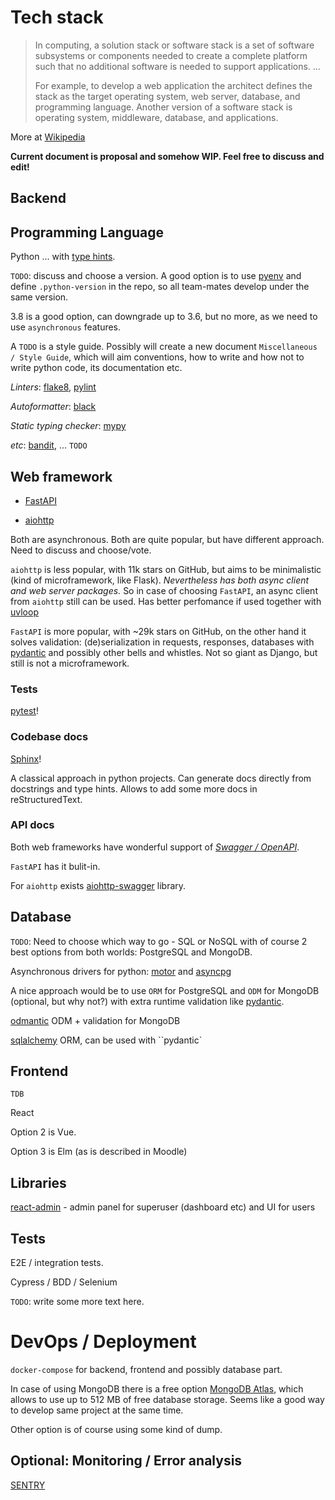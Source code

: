 # Tech stack

> In computing, a solution stack or software stack is a set of software subsystems or components needed to create a complete platform such that no additional software is needed to support applications. ...
>
> For example, to develop a web application the architect defines the stack as the target operating system, web server, database, and programming language. Another version of a software stack is operating system, middleware, database, and applications.

More at [Wikipedia](https://en.wikipedia.org/wiki/Solution_stack)

**Current document is proposal and somehow WIP. Feel free to discuss and edit!**

## Backend

## Programming Language

Python ... with [type hints](https://docs.python.org/3/library/typing.html).

`TODO`: discuss and choose a version. A good option is to use [pyenv](https://github.com/pyenv/pyenv)
and define `.python-version` in the repo, so all team-mates develop under the same version.

3.8 is a good option, can downgrade up to 3.6, but no more, as we need to use `asynchronous` features.

A `TODO` is a style guide. Possibly will create a new document `Miscellaneous / Style Guide`, which will aim conventions,
how to write and how not to write python code, its documentation etc.

*Linters*: [flake8](https://github.com/PyCQA/flake8), [pylint](https://github.com/PyCQA/pylint)

*Autoformatter*: [black](https://github.com/psf/black)

*Static typing checker*: [mypy](https://github.com/python/mypy)

*etc*: [bandit](https://github.com/PyCQA/bandit), ... `TODO`

## Web framework

- [FastAPI](https://github.com/tiangolo/fastapi)

- [aiohttp](https://github.com/aio-libs/aiohttp)

Both are asynchronous. Both are quite popular, but have different approach.
Need to discuss and choose/vote.

`aiohttp` is less popular, with 11k stars on GitHub, but aims to be minimalistic
(kind of microframework, like Flask). *Nevertheless has both async client and web server packages.*
So in case of choosing `FastAPI`, an async client from `aiohttp` still can be used.
Has better perfomance if used together with [uvloop](https://github.com/MagicStack/uvloop)

`FastAPI` is more popular, with ~29k stars on GitHub, on the other hand it solves validation:
(de)serialization in requests, responses,
databases with [pydantic](https://github.com/samuelcolvin/pydantic)
and possibly other bells and whistles. Not so giant as Django, but still is not a microframework.

### Tests

[pytest](https://docs.pytest.org)!


### Codebase docs

[Sphinx](https://www.sphinx-doc.org/en/master/)!

A classical approach in python projects. Can generate docs directly from docstrings and type hints.
Allows to add some more docs in reStructuredText.

### API docs

Both web frameworks have wonderful support of *[Swagger / OpenAPI](https://swagger.io/)*.

`FastAPI` has it bulit-in.

For `aiohttp` exists [aiohttp-swagger](https://github.com/cr0hn/aiohttp-swagger) library.

## Database

`TODO`: Need to choose which way to go - SQL or NoSQL with of course 2 best options
from both worlds: PostgreSQL and MongoDB.

Asynchronous drivers for python: [motor](https://github.com/mongodb/motor) and
[asyncpg](https://github.com/MagicStack/asyncpg)


A nice approach would be to use `ORM` for PostgreSQL and `ODM` for MongoDB
(optional, but why not?) with extra runtime validation like [pydantic](https://github.com/samuelcolvin/pydantic).

[odmantic](https://github.com/art049/odmantic) ODM + validation for MongoDB

[sqlalchemy](https://github.com/sqlalchemy/sqlalchemy) ORM, can be used with ``pydantic`


## Frontend

`TDB`

React

Option 2 is Vue.

Option 3 is Elm (as is described in Moodle)

## Libraries 

[react-admin](https://github.com/marmelab/react-admin) - admin panel for superuser (dashboard etc) and UI for users

## Tests

E2E / integration tests.

Cypress / BDD / Selenium

`TODO`: write some more text here.

# DevOps / Deployment

`docker-compose` for backend, frontend and possibly database part.

In case of using MongoDB there is a free option [MongoDB Atlas](https://www.mongodb.com/cloud/atlas),
which allows to use up to 512 MB of free database storage.
Seems like a good way to develop same project at the same time.

Other option is of course using some kind of dump.

## Optional: Monitoring / Error analysis

[SENTRY](https://sentry.io/)
